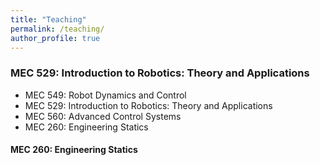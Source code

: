 ```yaml
---
title: "Teaching"
permalink: /teaching/
author_profile: true
---
```


### MEC 529: Introduction to Robotics: Theory and Applications
- MEC 549: Robot Dynamics and Control
- MEC 529: Introduction to Robotics: Theory and Applications
- MEC 560: Advanced Control Systems
- MEC 260: Engineering Statics
#### MEC 260: Engineering Statics